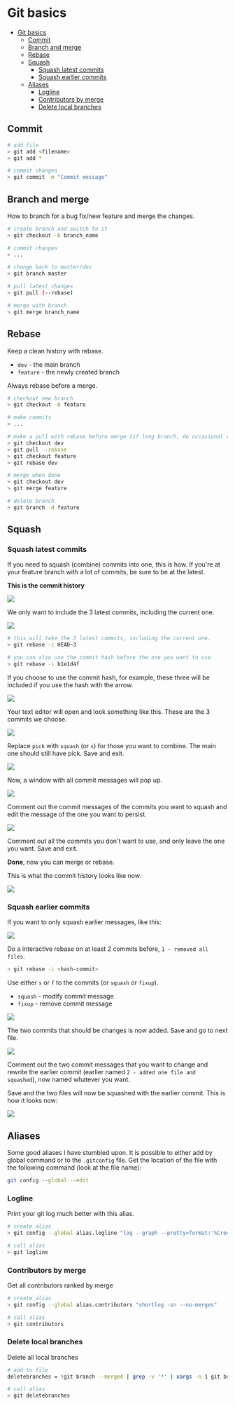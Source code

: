 # Git basics

-   [Git basics](#git-basics)
    -   [Commit](#commit)
    -   [Branch and merge](#branch-and-merge)
    -   [Rebase](#rebase)
    -   [Squash](#squash)
        -   [Squash latest commits](#squash-latest-commits)
        -   [Squash earlier commits](#squash-earlier-commits)
    -   [Aliases](#aliases)
        -   [Logline](#logline)
        -   [Contributors by merge](#contributors-by-merge)
        -   [Delete local branches](#delete-local-branches)

## Commit

```bash
# add file
> git add <filename>
> git add *

# commit changes
> git commit -m "Commit message"
```

## Branch and merge

How to branch for a bug fix/new feature and merge the changes.

```bash
# create branch and switch to it
> git checkout -b branch_name

# commit changes
> ...

# change back to master/dev
> git branch master

# pull latest changes
> git pull (--rebase)

# merge with branch
> git merge branch_name
```

## Rebase

Keep a clean history with rebase.

-   `dev` - the main branch
-   `feature` - the newly created branch

Always rebase before a merge.

```bash
# checkout new branch
> git checkout -b feature

# make commits
> ...

# make a pull with rebase before merge (if long branch, do occasional rebases)
> git checkout dev
> git pull --rebase
> git checkout feature
> git rebase dev

# merge when done
> git checkout dev
> git merge feature

# delete branch
> git branch -d feature
```

## Squash

### Squash latest commits

If you need to squash (combine) commits into one, this is how. If you're at your feature branch with a lot of commits, be sure to be at the latest.

**This is the commit history**

![](https://i.imgur.com/wKWEyCX.png)

We only want to include the 3 latest commits, including the current one.

![](https://i.imgur.com/zUCAiaa.png)

```bash
# this will take the 3 latest commits, including the current one.
> git rebase -i HEAD~3

# you can also use the commit hash before the one you want to use
> git rebase -i b1e1d4f
```

If you choose to use the commit hash, for example, these three will be included if you use the hash with the arrow.

![](https://i.imgur.com/DqvFeEs.png)

Your text editor will open and look something like this. These are the 3 commits we choose.

![](https://i.imgur.com/fSAM0yu.png)

Replace `pick` with `squash` (or `s`) for those you want to combine. The main one should still have pick. Save and exit.

![](https://i.imgur.com/hy2BzM0.png)

Now, a window with all commit messages will pop up.

![](https://i.imgur.com/qGXJ8cC.png)

Comment out the commit messages of the commits you want to squash and edit the message of the one you want to persist.

![](https://i.imgur.com/H6p4qTg.png)

Comment out all the commits you don't want to use, and only leave the one you want. Save and exit.

**Done**, now you can merge or rebase.

This is what the commit history looks like now:

![](https://i.imgur.com/iJ5eb1y.png)

### Squash earlier commits

If you want to only squash earlier messages, like this:

![](https://i.imgur.com/sOSspZf.png)

Do a interactive rebase on at least 2 commits before, `1 - removed all files`.

```bash
> git rebase -i <hash-commit>
```

Use either `s` or `f` to the commits (or `squash` or `fixup`).

-   `squash` - modify commit message
-   `fixup` - remove commit message

![](https://i.imgur.com/ibO0bLx.png)

The two commits that should be changes is now added. Save and go to next file.

![](https://i.imgur.com/2fP5Eyh.png)

Comment out the two commit messages that you want to change and rewrite the earlier commit (earlier named `2 - added one file and squashed`), now named whatever you want.

Save and the two files will now be squashed with the earlier commit. This is how it looks now:

![](https://i.imgur.com/84Ui2G7.png)

## Aliases

Some good aliases I have stumbled upon. It is possible to either add by global command or to the `.gitconfig` file. Get the location of the file with the following command (look at the file name):

```bash
git config --global --edit
```

### Logline

Print your git log much better with this alias.

```bash
# create alias
> git config --global alias.logline "log --graph --pretty=format:'%Cred%h%Creset -%C(yellow)%d%Creset %s %Cgreen(%cr) %C(bold blue)<%an>%Creset' --abbrev-commit"

# call alias
> git logline
```

### Contributors by merge

Get all contributors ranked by merge

```bash
# create alias
> git config --global alias.contributors "shortlog -sn --no-merges"

# call alias
> git contributors
```

### Delete local branches

Delete all local branches

```bash
# add to file
deletebranches = !git branch --merged | grep -v '*' | xargs -n 1 git branch -d

# call alias
> git deletebranches
```